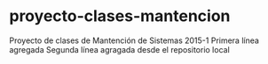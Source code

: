 ﻿# proyecto-clases-mantencion
Proyecto de  clases de Mantención de Sistemas 2015-1
Primera línea agregada
Segunda línea agragada desde el repositorio local
